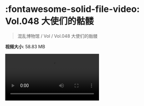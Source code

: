 # :fontawesome-solid-file-video: Vol.048 大使们的骷髅

> 混乱博物馆 / Vol / Vol.048 大使们的骷髅

**视频大小**: 58.83 MB

<div class="video"><video src="https://file.hsyhx.top/archive/混乱博物馆/Vol/048.mp4" controls preload>🤔 您的浏览器不支持 video 标签</video></div>